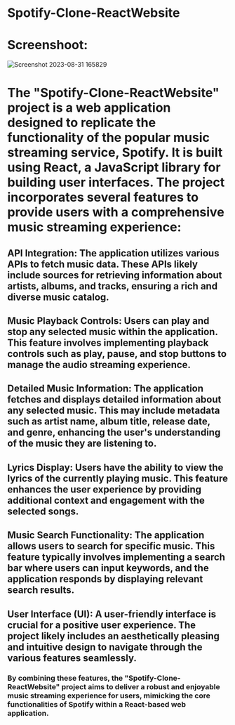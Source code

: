 # Spotify-Clone-ReactWebsite

# Screenshoot:
![Screenshot 2023-08-31 165829](https://github.com/OmarGaafar1/Spotify-Clone-ReactWebsite/assets/92587188/6f8562a4-f02e-4b30-9ded-988c317c5985)


# The "Spotify-Clone-ReactWebsite" project is a web application designed to replicate the functionality of the popular music streaming service, Spotify. It is built using React, a JavaScript library for building user interfaces. The project incorporates several features to provide users with a comprehensive music streaming experience:

## API Integration: The application utilizes various APIs to fetch music data. These APIs likely include sources for retrieving information about artists, albums, and tracks, ensuring a rich and diverse music catalog.

## Music Playback Controls: Users can play and stop any selected music within the application. This feature involves implementing playback controls such as play, pause, and stop buttons to manage the audio streaming experience.

## Detailed Music Information: The application fetches and displays detailed information about any selected music. This may include metadata such as artist name, album title, release date, and genre, enhancing the user's understanding of the music they are listening to.

## Lyrics Display: Users have the ability to view the lyrics of the currently playing music. This feature enhances the user experience by providing additional context and engagement with the selected songs.

## Music Search Functionality: The application allows users to search for specific music. This feature typically involves implementing a search bar where users can input keywords, and the application responds by displaying relevant search results.

## User Interface (UI): A user-friendly interface is crucial for a positive user experience. The project likely includes an aesthetically pleasing and intuitive design to navigate through the various features seamlessly.

### By combining these features, the "Spotify-Clone-ReactWebsite" project aims to deliver a robust and enjoyable music streaming experience for users, mimicking the core functionalities of Spotify within a React-based web application.

